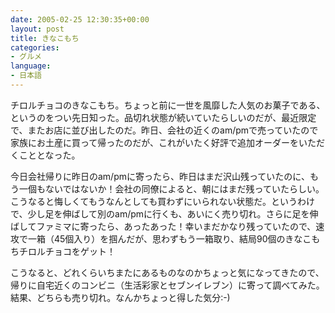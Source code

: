 ```yaml
---
date: 2005-02-25 12:30:35+00:00
layout: post
title: きなこもち
categories:
- グルメ
language:
- 日本語
---
```


チロルチョコのきなこもち。ちょっと前に一世を風靡した人気のお菓子である、というのをつい先日知った。品切れ状態が続いていたらしいのだが、最近限定で、またお店に並び出したのだ。昨日、会社の近くのam/pmで売っていたので家族にお土産に買って帰ったのだが、これがいたく好評で追加オーダーをいただくこととなった。

今日会社帰りに昨日のam/pmに寄ったら、昨日はまだ沢山残っていたのに、もう一個もないではないか！会社の同僚によると、朝にはまだ残っていたらしい。こうなると悔しくてもうなんとしても買わずにいられない状態だ。というわけで、少し足を伸ばして別のam/pmに行くも、あいにく売り切れ。さらに足を伸ばしてファミマに寄ったら、あったあった！幸いまだかなり残っていたので、速攻で一箱（45個入り）を掴んだが、思わずもう一箱取り、結局90個のきなこもちチロルチョコをゲット！

こうなると、どれくらいちまたにあるものなのかちょっと気になってきたので、帰りに自宅近くのコンビニ（生活彩家とセブンイレブン）に寄って調べてみた。結果、どちらも売り切れ。なんかちょっと得した気分:-)
